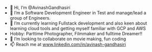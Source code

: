 - 👋 Hi, I’m @AvinashGandhasiri
- 👀 I’m a Software Development Engineer in Test and manage/lead a group of Engineers.
- 🌱 I’m currently learning Fullstack development and also keen about learning cloud tools and getting myself familiar with GCP and AWS
- Hobby: Parttime Photographer, Filmmaker and fulltime Dreamer!!
- 💞️ I’m looking to collaborate on movie making, fun coding
- 📫 Reach me at www.linkedin.com/in/avinash-gandhasiri

<!---
AvinashGandhasiri/AvinashGandhasiri is a ✨ special ✨ repository because its `README.md` (this file) appears on your GitHub profile.
You can click the Preview link to take a look at your changes.
--->
